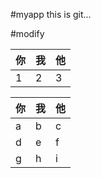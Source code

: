 #myapp this is git...

#modify


|你|我|他|
|-|-|-|
|1|2|3|


|你     |我     |他     |
|-------|-------|-------|
|a      |b      |c      |
|d      |e      |f      |
|g      |h      |i      |

